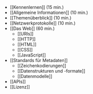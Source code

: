- [[Kennenlernen]] (15 min.)
- [[Allgemeine Informationen]] (10 min.)
- [[Themenüberblick]] (10 min.)
- [[Netzwerkprotokolle]] (10 min.)
- [[Das Web]] (60 min.)
	- [[URIs]]
	- [[HTTP]]
	- [[HTML]]
	- [[CSS]]
	- [[JavaScript]]
- [[Standards für Metadaten]]
	- [[Zeichenkodierungen]]
	- [[Datenstrukturen und -formate]]
	- [[Datenmodelle]]
- [[APIs]]
- [[Lizenz]]